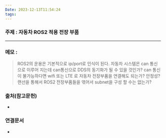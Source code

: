 ```yaml
---
Date: 2023-12-13T11:54:24
tags:
---
```


### 주제 : 자동차 ROS2 적용 전장 부품
----
### 메모 : 
> ROS2의 운용은 기본적으로 ip/port로 인식이 된다. 자동차 시스템은 can 통신으로 이루어 지는데 can통신으로 DDS의 동기화가 될 수 있을 것인가?
> can 통신이 불가능하다면 wifi 또는 LTE 로 자동차 전장부품을 연결해도 되는가? 안정성? 
> 랜선을 통해서 ROS2 전장부품들을 엮어서 subnet을 구성 할 수는 없는가? 

### 출처(참고문헌)
- 

### 연결문서
- 

